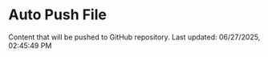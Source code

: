 # Auto Push File

Content that will be pushed to GitHub repository.
Last updated: 06/27/2025, 02:45:49 PM